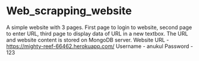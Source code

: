 # Web_scrapping_website
A simple website with 3 pages. First page to login to website, second page to enter URL, third page to display data of URL in a new textbox. The URL and website content is stored on MongoDB server. Website URL - https://mighty-reef-66462.herokuapp.com/ Username - anukul Password - 123
